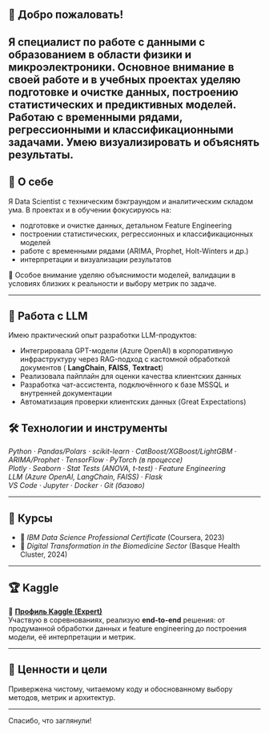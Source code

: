 ## 👋 Добро пожаловать!

Я специалист по работе с данными с образованием в области физики и микроэлектроники. Основное внимание в своей работе и в учебных проектах уделяю подготовке и очистке данных, построению статистических и предиктивных моделей. Работаю с временными рядами, регрессионными и классификационными задачами. Умею визуализировать и объяснять результаты.
---

## 🚀 О себе

Я Data Scientist с техническим бэкграундом и аналитическим складом ума. В проектах и в обучении фокусируюсь на:

- подготовке и очистке данных, детальном Feature Engineering
- построении статистических, регрессионных и классификационных моделей
- работе с временными рядами (ARIMA, Prophet, Holt-Winters и др.)
- интерпретации и визуализации результатов

🧠 Особое внимание уделяю объяснимости моделей, валидации в условиях близких к реальности и выбору метрик по задаче.

---

## 🤖 Работа с LLM

Имею практический опыт разработки LLM-продуктов: 

- Интегрировала GPT-модели (Azure OpenAI) в корпоративную инфраструктуру через RAG-подход с кастомной обработкой документов ( **LangChain**, **FAISS**, **Textract**)
- Реализовала пайплайн для оценки качества клиентских данных
- Разработка чат-ассистента, подключённого к базе MSSQL и внутренней документации
- Автоматизация проверки клиентских данных (Great Expectations)

## 🛠️ Технологии и инструменты

_Python · Pandas/Polars · scikit-learn · CatBoost/XGBoost/LightGBM · ARIMA/Prophet · TensorFlow · PyTorch (в процессе)  
Plotly · Seaborn · Stat Tests (ANOVA, t-test) · Feature Engineering  
LLM (Azure OpenAI, LangChain, FAISS) · Flask  
VS Code · Jupyter · Docker · Git (базово)_

---

## 🧠 Курсы

- 🏅 *IBM Data Science Professional Certificate* (Coursera, 2023)  
- 📜 *Digital Transformation in the Biomedicine Sector* (Basque Health Cluster, 2024)

---

## 🏆 Kaggle

🔗 [**Профиль Kaggle (Expert)**](https://www.kaggle.com/litsea)  
Участвую в соревнованиях, реализую **end-to-end** решения: от продуманной обработки данных и feature engineering до построения модели, её интерпретации и метрик.

---

## 🎯 Ценности и цели

Привержена чистому, читаемому коду и обоснованному выбору методов, метрик и архитектур.

---

Спасибо, что заглянули!
